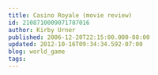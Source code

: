 ```yaml
---
title: Casino Royale (movie review)
id: 2108710009071787016
author: Kirby Urner
published: 2006-12-20T22:15:00.000-08:00
updated: 2012-10-16T09:34:34.592-07:00
blog: world_game
tags: 
---
```


